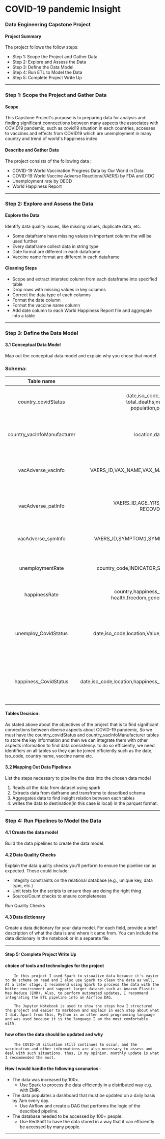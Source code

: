 # COVID-19 pandemic Insight
### Data Engineering Capstone Project

#### Project Summary
The project follows the follow steps:
* Step 1: Scope the Project and Gather Data
* Step 2: Explore and Assess the Data
* Step 3: Define the Data Model
* Step 4: Run ETL to Model the Data
* Step 5: Complete Project Write Up

_________________

### Step 1: Scope the Project and Gather Data

#### Scope 
This Capstone Project's purpose is to preparing data for analysis and finding significant conncections between many aspects the associates with COVID19 pandemic, such as covid19 situation in each countries, accesses to vaccines and effects from COVID19 which are unemployment in many country and trend of world's happiness index 

#### Describe and Gather Data 
The project consists of the following data :
* COVID-19 World Vaccination Progress Data by Our World in Data
* COVID-19 World Vaccine Adverse Reactions(VAERS) by FDA and CDC 
* Unemployment rate by OECD
* World Happiness Report

_________________

### Step 2: Explore and Assess the Data
#### Explore the Data 
Identify data quality issues, like missing values, duplicate data, etc.
* Some dataframe have missing values in important column the will be used further
* Every dataframe collect data in string type
* Date format are different in each dataframe
* Vaccine name format are different in each dataframe

#### Cleaning Steps
* Scope and extract intersted column from each dataframe into specified table
* Drop rows with missing values in key columns
* Correct the data type of each columns
* Format the date column
* Format the vaccine name column
* Add date column to each World Happiness Report file and aggregate into a table

_________________

### Step 3: Define the Data Model
#### 3.1 Conceptual Data Model
Map out the conceptual data model and explain why you chose that model

### Schema:

|          Table name         |                                                                Columns                                                                |                             Description                            |       Type      |
|:---------------------------:|:-------------------------------------------------------------------------------------------------------------------------------------:|:------------------------------------------------------------------:|:---------------:|
|     country_covidStatus     | date,iso_code,location,total_cases,new_cases, total_deaths,new_deaths,total_tests,new_tests, population,population_density,median_age |      stores covid-19 situation and information of each country     |    fact table   |
| country_vacInfoManufacturer |                                                location,date,vaccine,total_vaccinations                                               |            stores covid-19 vaccinations of each country            |    fact table   |
|      vacAdverse_vacInfo     |                                     VAERS_ID,VAX_NAME,VAX_MANU,VAX_DOSE_SERIES,VAX_ROUTE,VAX_SITE                                     | stores vaccine information of patients who has an adverse reaction | dimension table |
|      vacAdverse_patInfo     |                             VAERS_ID,AGE_YRS,SEX,DISABLE,ALLERGIES,VAX_DATE, RECOVD,DIED,DATEDIED,HISTORY                             |       stores patients information who has an adverse reaction      | dimension table |
|      vacAdverse_symInfo     |                                         VAERS_ID,SYMPTOM1,SYMPTOM2,SYMPTOM3,SYMPTOM4,SYMPTOM5                                         |         stores patients's adverse reaction from the vaccine        | dimension table |
|       unemploymentRate      |                                      country_code,INDICATOR,SUBJECT,MEASURE,FREQUENCY,TIME,Value                                     |              stores unemployment rate of each country              | dimension table |
|        happinessRate        |            country,happiness_score,gdp_per_capita,social_support, health,freedom,generosity,government_trust,continent,date           |                stores happiness rate of each country               | dimension table |
|  unemploy_CovidStatus |      date,iso_code,location,Value,total_cases,total_deaths,total_tests,population      | stores information about unemployment rate  and COVID-19 situation in each country | fact table |
| happiness_CovidStatus | date,iso_code,location,happiness_score,total_cases,total_deaths,total_tests,population |   stores information about happiness rate  and COVID-19 situation in each country  | fact table |

#### Tables Decision:

As stated above about the objectives of the project that is to find significant connections between diverse aspects about COVID-19 pandemic, So we must have the country_covidStatus and country_vacInfoManufacturer tables to store the key information and then we can integrate them with other aspects information to find data consistency. to do so efficiently, we need identifiers on all tables so they can be joined efficiently such as the date, iso_code, country name, vaccine name etc.

#### 3.2 Mapping Out Data Pipelines
List the steps necessary to pipeline the data into the chosen data model

1. Reads all the data from dataset using spark
2. Extracts data from datframe and transfroms to described schema
3. Aggregates data to find insight relation between each tables
3. writes the data to destination(in this case is local) in the parquet format.

_________________

### Step 4: Run Pipelines to Model the Data 
#### 4.1 Create the data model
Build the data pipelines to create the data model.

#### 4.2 Data Quality Checks
Explain the data quality checks you'll perform to ensure the pipeline ran as expected. These could include:
 * Integrity constraints on the relational database (e.g., unique key, data type, etc.)
 * Unit tests for the scripts to ensure they are doing the right thing
 * Source/Count checks to ensure completeness
 
Run Quality Checks

#### 4.3 Data dictionary 
Create a data dictionary for your data model. For each field, provide a brief description of what the data is and where it came from. You can include the data dictionary in the notebook or in a separate file.

_________________

#### Step 5: Complete Project Write Up
#### choice of tools and technologies for the project

        In this project I used Spark to visualize data because it's easier to do schema on read and I also use Spark to clean the data as well, At a later stage, I recommend using Spark to process the data with the better environment and support larger dataset such as Amazon Elastic Map Reduce (EMR). Also, to perform automated updates, I recommend integrating the ETL pipeline into an Airflow DAG.
    
        The Jupyter Notebook is used to show the steps how I structured the project and easier to markdown and explain in each step about what I did. Apart from this, Python is an often used programming language and was used because it is the language I am the most comfortable with.
    
    
#### how often the data should be updated and why

        The COVID-19 situation still continues to occur, and the vaccination and other informations are also necessary to assess and deal with such situations. thus, In my opinion. monthly update is what I recommended the most.
        
        
#### How I would handle the following sceanarios :
 * The data was increased by 100x.
     * Use Spark to process the data efficiently in a distributed way e.g. with EMR.
 * The data populates a dashboard that must be updated on a daily basis by 7am every day.
     * Use Airflow and create a DAG that performs the logic of the described pipeline.
 * The database needed to be accessed by 100+ people.
     * Use RedShift to have the data stored in a way that it can efficiently be accessed by many people.
     
_________________
